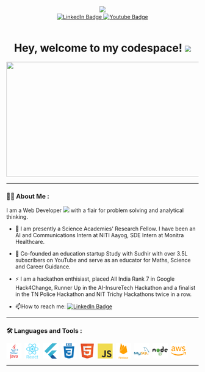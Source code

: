 <div id="header" align="center">
  <img src="https://media.giphy.com/media/v1.Y2lkPTc5MGI3NjExcXQwYXA4d3Q5NG41eXI0NTFmcGdkNHBicXA3YnBqbGd2eWN6Mm9nciZlcD12MV9pbnRlcm5hbF9naWZfYnlfaWQmY3Q9Zw/8jwzWsjZA6LgEcPhZV/giphy.gif" width="100"/>
</div>

<div id="badges" align="center">
  <a href="https://www.linkedin.com/in/tejaswini-uma-sudhir/">
    <img src="https://img.shields.io/badge/LinkedIn-blue?style=for-the-badge&logo=linkedin&logoColor=white" alt="LinkedIn Badge"/>
  </a>
  <a href="https://www.youtube.com/c/StudywithSudhir">
    <img src="https://img.shields.io/badge/YouTube-red?style=for-the-badge&logo=youtube&logoColor=white" alt="Youtube Badge"/>
  </a>
</div>

<div id="views" align="center">
<img src="https://komarev.com/ghpvc/?username=tejucodes10&style=flat-square&color=blue" alt=""/>
</div>

<div id = "hey" align="center">
<h1>
  Hey, welcome to my codespace!
  <img src="https://media.giphy.com/media/hvRJCLFzcasrR4ia7z/giphy.gif" width="30px"/>
</h1>
</div>

<div align="center">
  <img src="https://media.giphy.com/media/v1.Y2lkPTc5MGI3NjExYjY2MTVxMXA0M3hyZXk2ZGFqenhxdDB5cGpvMGJwNHBqdGwyMGg0aSZlcD12MV9pbnRlcm5hbF9naWZfYnlfaWQmY3Q9Zw/b3EbJ9l2eAVp2LmeN4/giphy.gif" width="600" height="300"/>
</div>

---

### :woman_technologist: About Me :

I am a Web Developer <img src="https://media.giphy.com/media/WUlplcMpOCEmTGBtBW/giphy.gif" width="30"> with a flair for problem solving and analytical thinking. 

- :telescope: I am presently a Science Academies' Research Fellow. I have been an AI and Communications Intern at NITI Aayog, SDE Intern at Monitra Healthcare. 

- :seedling: Co-founded an education startup Study with Sudhir with over 3.5L subscribers on YouTube and serve as an educator for Maths, Science and Career Guidance. 

- :zap: I am a hackathon enthisiast, placed All India Rank 7 in Google Hack4Change, Runner Up in the AI-InsureTech Hackathon and a finalist in the TN Police Hackathon and NIT Trichy Hackathons twice in a row.  

- :mailbox:How to reach me:
  <a href="https://www.linkedin.com/in/tejaswini-uma-sudhir/">
    <img src="https://img.shields.io/badge/LinkedIn-blue?style=for-the-badge&logo=linkedin&logoColor=white" alt="LinkedIn Badge"/>
  </a>

---

### :hammer_and_wrench: Languages and Tools :

<div>
  <img src="https://github.com/devicons/devicon/blob/master/icons/java/java-original-wordmark.svg" title="Java" alt="Java" width="40" height="40"/>&nbsp;
  <img src="https://github.com/devicons/devicon/blob/master/icons/react/react-original-wordmark.svg" title="React" alt="React" width="40" height="40"/>&nbsp;
  <img src="https://github.com/devicons/devicon/blob/master/icons/flutter/flutter-original.svg" title="Flutter" alt="Flutter" width="40" height="40"/>&nbsp;
  <img src="https://github.com/devicons/devicon/blob/master/icons/css3/css3-plain-wordmark.svg"  title="CSS3" alt="CSS" width="40" height="40"/>&nbsp;
  <img src="https://github.com/devicons/devicon/blob/master/icons/html5/html5-original.svg" title="HTML5" alt="HTML" width="40" height="40"/>&nbsp;
  <img src="https://github.com/devicons/devicon/blob/master/icons/javascript/javascript-original.svg" title="JavaScript" alt="JavaScript" width="40" height="40"/>&nbsp;
  <img src="https://github.com/devicons/devicon/blob/master/icons/firebase/firebase-plain-wordmark.svg" title="Firebase" alt="Firebase" width="40" height="40"/>&nbsp;
  <img src="https://github.com/devicons/devicon/blob/master/icons/mysql/mysql-original-wordmark.svg" title="MySQL"  alt="MySQL" width="40" height="40"/>&nbsp;
  <img src="https://github.com/devicons/devicon/blob/master/icons/nodejs/nodejs-original-wordmark.svg" title="NodeJS" alt="NodeJS" width="40" height="40"/>&nbsp;
  <img src="https://github.com/devicons/devicon/blob/master/icons/amazonwebservices/amazonwebservices-plain-wordmark.svg" title="AWS" alt="AWS" width="40" height="40"/>&nbsp;
</div>

---

